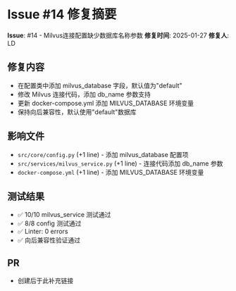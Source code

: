 # Issue #14 修复摘要

**Issue**: #14 - Milvus连接配置缺少数据库名称参数
**修复时间**: 2025-01-27
**修复人**: LD

## 修复内容
- 在配置类中添加 milvus_database 字段，默认值为"default"
- 修改 Milvus 连接代码，添加 db_name 参数支持
- 更新 docker-compose.yml 添加 MILVUS_DATABASE 环境变量
- 保持向后兼容性，默认使用"default"数据库

## 影响文件
- `src/core/config.py` (+1 line) - 添加 milvus_database 配置项
- `src/services/milvus_service.py` (+1 line) - 连接代码添加 db_name 参数
- `docker-compose.yml` (+1 line) - 添加 MILVUS_DATABASE 环境变量

## 测试结果
- ✅ 10/10 milvus_service 测试通过
- ✅ 8/8 config 测试通过
- ✅ Linter: 0 errors
- ✅ 向后兼容性验证通过

## PR
- 创建后于此补充链接
